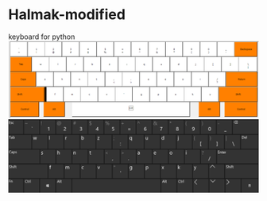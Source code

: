 # Halmak-modified
keyboard for python
![layout](https://raw.githubusercontent.com/DavidsIT-Site/Halmak-modified/master/Layout.png)
![layout](https://raw.githubusercontent.com/DavidsIT-Site/Halmak-modified/master/Layout%20_dark.png)
